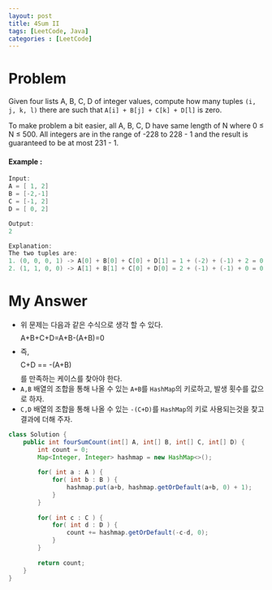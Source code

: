 ```yaml
---
layout: post
title: 4Sum II
tags: [LeetCode, Java]
categories : [LeetCode]
---
```


# Problem

Given four lists A, B, C, D of integer values, compute how many tuples `(i, j, k, l)` there are such that `A[i] + B[j] + C[k] + D[l]` is zero.

To make problem a bit easier, all A, B, C, D have same length of N where 0 ≤ N ≤ 500. All integers are in the range of -228 to 228 - 1 and the result is guaranteed to be at most 231 - 1.

#### Example :

```swift
Input:
A = [ 1, 2]
B = [-2,-1]
C = [-1, 2]
D = [ 0, 2]

Output:
2

Explanation:
The two tuples are:
1. (0, 0, 0, 1) -> A[0] + B[0] + C[0] + D[1] = 1 + (-2) + (-1) + 2 = 0
2. (1, 1, 0, 0) -> A[1] + B[1] + C[0] + D[0] = 2 + (-1) + (-1) + 0 = 0
```

# My Answer

* 위 문제는 다음과 같은 수식으로 생각 할 수 있다. $$$$A+B+C+D=A+B-(A+B)=0$$$$
* 즉, $$$$C+D == -(A+B)$$$$ 를 만족하는 케이스를 찾아야 한다.
* `A,B` 배열의 조합을 통해 나올 수 있는 `A+B`를 `HashMap`의 키로하고, 발생 횟수를 값으로 하자.
* `C,D` 배열의 조합을 통해 나올 수 있는 `-(C+D)`를 `HashMap`의 키로 사용되는것을 찾고 결과에 더해 주자.

```java
class Solution {    
    public int fourSumCount(int[] A, int[] B, int[] C, int[] D) {
        int count = 0;
        Map<Integer, Integer> hashmap = new HashMap<>();
        
        for( int a : A ) {
            for( int b : B ) {
                hashmap.put(a+b, hashmap.getOrDefault(a+b, 0) + 1);
            }
        }
        
        for( int c : C ) {
            for( int d : D ) {
                count += hashmap.getOrDefault(-c-d, 0);
            }
        }
        
        return count;
    }
}
```

